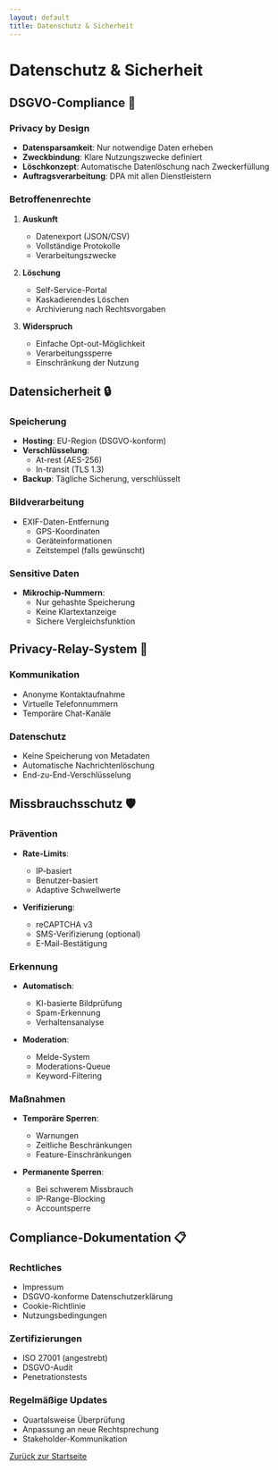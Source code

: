 ```yaml
---
layout: default
title: Datenschutz & Sicherheit
---
```


# Datenschutz & Sicherheit

## DSGVO-Compliance 📜

### Privacy by Design
- **Datensparsamkeit**: Nur notwendige Daten erheben
- **Zweckbindung**: Klare Nutzungszwecke definiert
- **Löschkonzept**: Automatische Datenlöschung nach Zweckerfüllung
- **Auftragsverarbeitung**: DPA mit allen Dienstleistern

### Betroffenenrechte
1. **Auskunft**
   - Datenexport (JSON/CSV)
   - Vollständige Protokolle
   - Verarbeitungszwecke

2. **Löschung**
   - Self-Service-Portal
   - Kaskadierendes Löschen
   - Archivierung nach Rechtsvorgaben

3. **Widerspruch**
   - Einfache Opt-out-Möglichkeit
   - Verarbeitungssperre
   - Einschränkung der Nutzung

## Datensicherheit 🔒

### Speicherung
- **Hosting**: EU-Region (DSGVO-konform)
- **Verschlüsselung**: 
  - At-rest (AES-256)
  - In-transit (TLS 1.3)
- **Backup**: Tägliche Sicherung, verschlüsselt

### Bildverarbeitung
- EXIF-Daten-Entfernung
  - GPS-Koordinaten
  - Geräteinformationen
  - Zeitstempel (falls gewünscht)

### Sensitive Daten
- **Mikrochip-Nummern**: 
  - Nur gehashte Speicherung
  - Keine Klartextanzeige
  - Sichere Vergleichsfunktion

## Privacy-Relay-System 🔄

### Kommunikation
- Anonyme Kontaktaufnahme
- Virtuelle Telefonnummern
- Temporäre Chat-Kanäle

### Datenschutz
- Keine Speicherung von Metadaten
- Automatische Nachrichtenlöschung
- End-zu-End-Verschlüsselung

## Missbrauchsschutz 🛡️

### Prävention
- **Rate-Limits**: 
  - IP-basiert
  - Benutzer-basiert
  - Adaptive Schwellwerte

- **Verifizierung**:
  - reCAPTCHA v3
  - SMS-Verifizierung (optional)
  - E-Mail-Bestätigung

### Erkennung
- **Automatisch**:
  - KI-basierte Bildprüfung
  - Spam-Erkennung
  - Verhaltensanalyse

- **Moderation**:
  - Melde-System
  - Moderations-Queue
  - Keyword-Filtering

### Maßnahmen
- **Temporäre Sperren**:
  - Warnungen
  - Zeitliche Beschränkungen
  - Feature-Einschränkungen

- **Permanente Sperren**:
  - Bei schwerem Missbrauch
  - IP-Range-Blocking
  - Accountsperre

## Compliance-Dokumentation 📋

### Rechtliches
- Impressum
- DSGVO-konforme Datenschutzerklärung
- Cookie-Richtlinie
- Nutzungsbedingungen

### Zertifizierungen
- ISO 27001 (angestrebt)
- DSGVO-Audit
- Penetrationstests

### Regelmäßige Updates
- Quartalsweise Überprüfung
- Anpassung an neue Rechtsprechung
- Stakeholder-Kommunikation

[Zurück zur Startseite](/)
